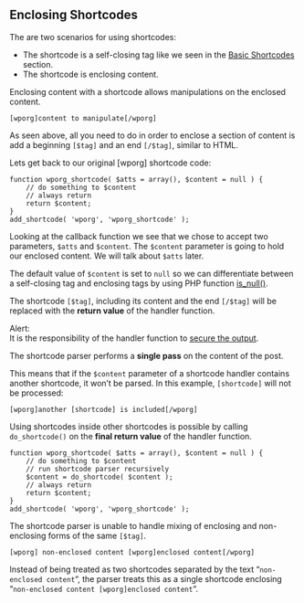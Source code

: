 Enclosing Shortcodes
--------------------

The are two scenarios for using shortcodes:

*   The shortcode is a self-closing tag like we seen in the [Basic Shortcodes](https://developer.wordpress.org/plugins/shortcodes/basic-shortcodes/) section.
*   The shortcode is enclosing content.

Enclosing content with a shortcode allows manipulations on the enclosed content.

    [wporg]content to manipulate[/wporg]

As seen above, all you need to do in order to enclose a section of content is add a beginning `[$tag]` and an end `[/$tag]`, similar to HTML.

Lets get back to our original \[wporg\] shortcode code:

    function wporg_shortcode( $atts = array(), $content = null ) {
        // do something to $content
        // always return
        return $content;
    }
    add_shortcode( 'wporg', 'wporg_shortcode' );

Looking at the callback function we see that we chose to accept two parameters, `$atts` and `$content`. The `$content` parameter is going to hold our enclosed content. We will talk about `$atts` later.

The default value of `$content` is set to `null` so we can differentiate between a self-closing tag and enclosing tags by using PHP function [is\_null()](http://php.net/is_null).

The shortcode `[$tag]`, including its content and the end `[/$tag]` will be replaced with the **return value** of the handler function.

Alert:  
It is the responsibility of the handler function to [secure the output](https://developer.wordpress.org/plugins/security/securing-output/).  

The shortcode parser performs a **single pass** on the content of the post.

This means that if the `$content` parameter of a shortcode handler contains another shortcode, it won’t be parsed. In this example, `[shortcode]` will not be processed:

    [wporg]another [shortcode] is included[/wporg]

Using shortcodes inside other shortcodes is possible by calling `do_shortcode()` on the **final return value** of the handler function.

    function wporg_shortcode( $atts = array(), $content = null ) {
    	// do something to $content
    	// run shortcode parser recursively
    	$content = do_shortcode( $content );
    	// always return
    	return $content;
    }
    add_shortcode( 'wporg', 'wporg_shortcode' );

The shortcode parser is unable to handle mixing of enclosing and non-enclosing forms of the same `[$tag]`.

    [wporg] non-enclosed content [wporg]enclosed content[/wporg]

Instead of being treated as two shortcodes separated by the text “`non-enclosed content`“, the parser treats this as a single shortcode enclosing “`non-enclosed content [wporg]enclosed content`“.